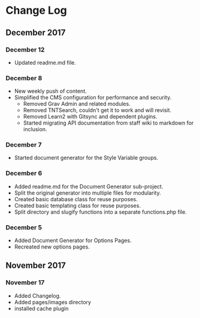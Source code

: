 # Change Log

## December 2017
### December 12
- Updated readme.md file.
### December 8
- New weekly push of content. 
- Simplified the CMS configuration for performance and security.
    - Removed Grav Admin and related modules.
    - Removed TNTSearch, couldn't get it to work and will revisit.
    - Removed Learn2 with Gitsync and dependent plugins.
    - Started migrating API documentation from staff wiki to markdown for inclusion.        
### December 7
- Started document generator for the Style Variable groups.
### December 6
- Added readme.md for the Document Generator sub-project.
- Split the original generator into multiple files for modularity. 
- Created basic database class for reuse purposes.
- Created basic templating class for reuse purposes.
- Split directory and slugify functions into a separate functions.php file.
### December 5
- Added Document Generator for Options Pages.
- Recreated new options pages.

## November 2017
### November 17
- Added Changelog.
- Added pages/images directory
- installed cache plugin
